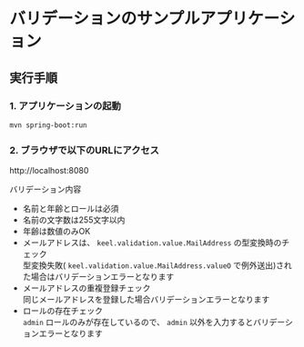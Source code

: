 # バリデーションのサンプルアプリケーション

## 実行手順

### 1. アプリケーションの起動

```bash
mvn spring-boot:run
```

### 2. ブラウザで以下のURLにアクセス

http://localhost:8080

バリデーション内容  
* 名前と年齢とロールは必須
* 名前の文字数は255文字以内
* 年齢は数値のみOK
* メールアドレスは、 ``keel.validation.value.MailAddress`` の型変換時のチェック  
  型変換失敗( ``keel.validation.value.MailAddress.valueO`` で例外送出)された場合はバリデーションエラーとなります
* メールアドレスの重複登録チェック  
  同じメールアドレスを登録した場合バリデーションエラーとなります
* ロールの存在チェック  
  `admin` ロールのみが存在しているので、 `admin` 以外を入力するとバリデーションエラーとなります

